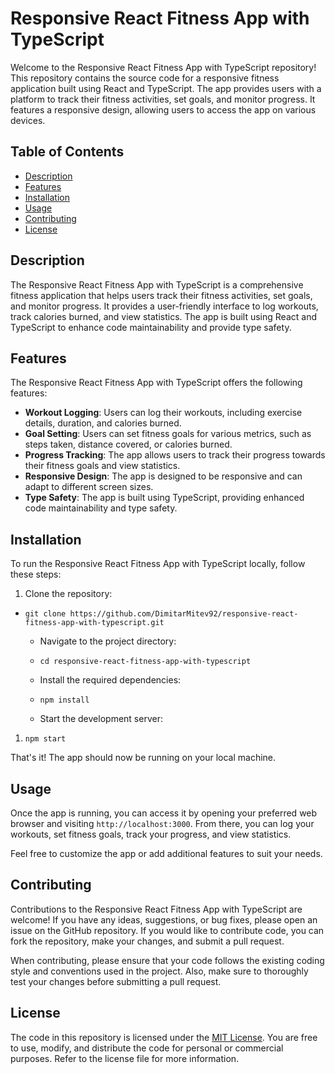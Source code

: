 Responsive React Fitness App with TypeScript
============================================

Welcome to the Responsive React Fitness App with TypeScript repository! This repository contains the source code for a responsive fitness application built using React and TypeScript. The app provides users with a platform to track their fitness activities, set goals, and monitor progress. It features a responsive design, allowing users to access the app on various devices.

Table of Contents
-----------------

-   [Description](https://chat.openai.com/#description)
-   [Features](https://chat.openai.com/#features)
-   [Installation](https://chat.openai.com/#installation)
-   [Usage](https://chat.openai.com/#usage)
-   [Contributing](https://chat.openai.com/#contributing)
-   [License](https://chat.openai.com/#license)

Description
-----------

The Responsive React Fitness App with TypeScript is a comprehensive fitness application that helps users track their fitness activities, set goals, and monitor progress. It provides a user-friendly interface to log workouts, track calories burned, and view statistics. The app is built using React and TypeScript to enhance code maintainability and provide type safety.

Features
--------

The Responsive React Fitness App with TypeScript offers the following features:

-   **Workout Logging**: Users can log their workouts, including exercise details, duration, and calories burned.
-   **Goal Setting**: Users can set fitness goals for various metrics, such as steps taken, distance covered, or calories burned.
-   **Progress Tracking**: The app allows users to track their progress towards their fitness goals and view statistics.
-   **Responsive Design**: The app is designed to be responsive and can adapt to different screen sizes.
-   **Type Safety**: The app is built using TypeScript, providing enhanced code maintainability and type safety.

Installation
------------

To run the Responsive React Fitness App with TypeScript locally, follow these steps:

1.  Clone the repository:

-   `git clone https://github.com/DimitarMitev92/responsive-react-fitness-app-with-typescript.git`

    -   Navigate to the project directory:

    -   `cd responsive-react-fitness-app-with-typescript`

    -   Install the required dependencies:

    -   `npm install`

    -   Start the development server:

1.  `npm start`

That's it! The app should now be running on your local machine.

Usage
-----

Once the app is running, you can access it by opening your preferred web browser and visiting `http://localhost:3000`. From there, you can log your workouts, set fitness goals, track your progress, and view statistics.

Feel free to customize the app or add additional features to suit your needs.

Contributing
------------

Contributions to the Responsive React Fitness App with TypeScript are welcome! If you have any ideas, suggestions, or bug fixes, please open an issue on the GitHub repository. If you would like to contribute code, you can fork the repository, make your changes, and submit a pull request.

When contributing, please ensure that your code follows the existing coding style and conventions used in the project. Also, make sure to thoroughly test your changes before submitting a pull request.

License
-------

The code in this repository is licensed under the [MIT License](https://github.com/DimitarMitev92/responsive-react-fitness-app-with-typescript/blob/master/LICENSE). You are free to use, modify, and distribute the code for personal or commercial purposes. Refer to the license file for more information.

